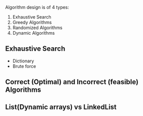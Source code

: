 <!-- ---
layout: post
type: "MECSEAIML"
subject: "ADSA"
section: "ADSA Lab work"
title:  "1. Algorithm design"
author: Jitender Singh Virk
--- -->

Algorithm design is of 4 types:
1. Exhaustive Search
2. Greedy Algorithms
3. Randomized Algorithms
4. Dynamic Algorithms

## Exhaustive Search
* Dictionary
* Brute force

## Correct (Optimal) and Incorrect (feasible) Algorithms

## List(Dynamic arrays) vs LinkedList
